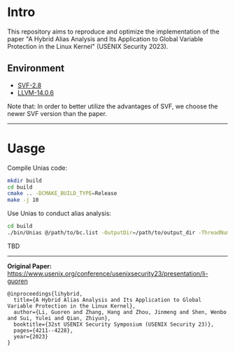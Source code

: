 # Intro

This repository aims to reproduce and optimize the implementation of the paper "A Hybrid Alias Analysis and Its Application to Global Variable Protection in the Linux Kernel" (USENIX Security 2023).

## Environment

- [SVF-2.8](https://github.com/SVF-tools/SVF/releases/tag/SVF-2.8)
- [LLVM-14.0.6](https://github.com/llvm/llvm-project/releases/tag/llvmorg-14.0.6)

Note that: In order to better utilize the advantages of SVF, we choose the newer SVF version than the paper.

---

# Uasge

Compile Unias code:

```sh
mkdir build
cd build
cmake .. -DCMAKE_BUILD_TYPE=Release
make -j 10
```

Use Unias to conduct alias analysis:

```sh
cd build
./bin/Unias @/path/to/bc.list -OutputDir=/path/to/output_dir -ThreadNum=8 2>&1 | tee runlog.txt
```

TBD

---

**Original Paper:** https://www.usenix.org/conference/usenixsecurity23/presentation/li-guoren

```
@inproceedings{lihybrid,
  title={A Hybrid Alias Analysis and Its Application to Global Variable Protection in the Linux Kernel},
  author={Li, Guoren and Zhang, Hang and Zhou, Jinmeng and Shen, Wenbo and Sui, Yulei and Qian, Zhiyun},
  booktitle={32st USENIX Security Symposium (USENIX Security 23)},
  pages={4211--4228},
  year={2023}
}
```